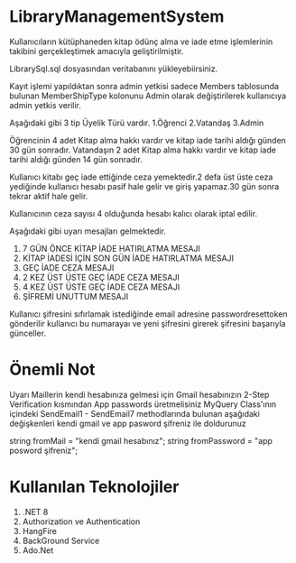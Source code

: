 # LibraryManagementSystem

Kullanıcıların kütüphaneden kitap ödünç alma ve iade etme işlemlerinin takibini gerçekleştimek amacıyla geliştirilmiştir.

LibrarySql.sql dosyasından veritabanını yükleyebiirsiniz.

Kayıt işlemi yapıldıktan sonra admin yetkisi sadece Members tablosunda bulunan MemberShipType kolonunu Admin olarak değiştirilerek kullanıcıya admin yetkis verilir.

Aşağıdaki gibi 3 tip  Üyelik Türü vardır.
1.Öğrenci
2.Vatandaş
3.Admin

Öğrencinin 4 adet Kitap alma hakkı vardır ve kitap iade tarihi aldığı günden 30 gün sonradır.
Vatandaşın 2 adet Kitap alma hakkı vardır ve kitap iade tarihi aldığı günden 14 gün sonradır.

Kullanıcı kitabı geç iade ettiğinde ceza yemektedir.2 defa üst üste ceza yediğinde kullanıcı hesabı pasif hale gelir ve giriş yapamaz.30 gün sonra tekrar aktif hale gelir.

Kullanıcının ceza sayısı 4 olduğunda hesabı kalıcı olarak iptal edilir.

Aşağıdaki gibi uyarı mesajları gelmektedir.

1. 7 GÜN ÖNCE KİTAP İADE HATIRLATMA MESAJI
2. KİTAP İADESİ İÇİN SON GÜN İADE HATIRLATMA MESAJI
3. GEÇ İADE CEZA MESAJI
4. 2 KEZ ÜST ÜSTE GEÇ İADE CEZA MESAJI
5. 4 KEZ ÜST ÜSTE GEÇ İADE CEZA MESAJI
6. ŞİFREMİ UNUTTUM MESAJI

Kullanıcı şifresini sıfırlamak istediğinde email adresine passwordresettoken gönderilir kullanıcı bu numarayaı ve yeni şifresini girerek şifresini başarıyla günceller.

# Önemli Not
Uyarı Maillerin kendi hesabınıza gelmesi için
Gmail hesabınızın 2-Step Verification kısmından App passwords üretmelisiniz
MyQuery Class'ının içindeki  SendEmail1 - SendEmail7 methodlarında bulunan aşağıdaki değişkenleri kendi gmail ve app pasword şifreniz ile doldurunuz 

 string fromMail = "kendi gmail hesabınız";
 string fromPassword = "app posword şifreniz";

# Kullanılan Teknolojiler
1.  .NET 8
2.  Authorization ve Authentication
3.  HangFire
4.  BackGround Service
5.  Ado.Net
